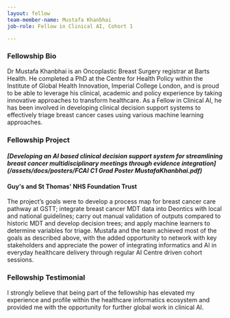 ```yaml
---
layout: fellow
team-member-name: Mustafa Khanbhai
job-role: Fellow in Clinical AI, Cohort 1

---
```


### Fellowship Bio
Dr Mustafa Khanbhai is an Oncoplastic Breast Surgery registrar at Barts Health. He completed a PhD at
the Centre for Health Policy within the Institute of
Global Health Innovation, Imperial College London, and is proud to be able to leverage his clinical,
academic and policy experience by taking innovative approaches to transform healthcare.
As a
Fellow in Clinical AI, he has been involved in developing clinical decision support systems to effectively triage breast cancer cases using various machine learning approaches. 


### Fellowship Project
#### _[Developing an AI based clinical decision support system for streamlining breast cancer multidisciplinary meetings through evidence integration](/assets/docs/posters/FCAI C1 Grad Poster MustafaKhanbhai.pdf)_
#### Guy's and St Thomas' NHS Foundation Trust

The project’s goals were to develop a process map
for breast cancer care pathway at GSTT; integrate
breast cancer MDT data into Deontics with
local and national guidelines; carry out manual
validation of outputs compared to historic MDT
and develop decision trees; and apply machine
learners to determine variables for triage.
Mustafa and the team achieved most of the goals
as described above, with the added opportunity
to network with key stakeholders and appreciate
the power of integrating informatics and AI in
everyday healthcare delivery through regular AI
Centre driven cohort sessions.


### Fellowship Testimonial
I strongly believe that being
part of the fellowship has elevated my experience
and profile within the healthcare informatics
ecosystem and provided me with the opportunity
for further global work in clinical AI.


